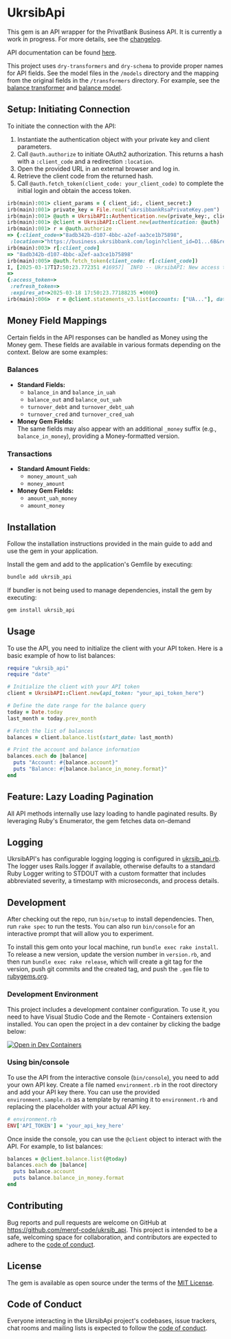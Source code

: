 # UkrsibApi

This gem is an API wrapper for the PrivatBank Business API. It is currently a work in progress. For more details, see the [changelog](CHANGELOG.md).

API documentation can be found [here](https://docs.google.com/document/d/e/2PACX-1vTtKvGa3P4E-lDqLg3bHRF6Wi9S7GIjSMFEFxII5qQZBGxuTXs25hQNiUU1hMZQhOyx6BNvIZ1bVKSr/pub).

This project uses `dry-transformers` and `dry-schema` to provide proper names for API fields. See the model files in the `/models` directory and the mapping from the original fields in the `/transformers` directory. For example, see the [balance transformer](lib/ukrsib_api/transformers/balance_transformer.rb) and [balance model](lib/ukrsib_api/models/balance.rb).

## Setup: Initiating Connection

To initiate the connection with the API:
1. Instantiate the authentication object with your private key and client parameters.
2. Call `@auth.authorize` to initiate OAuth2 authorization. This returns a hash with a `:client_code` and a redirection `:location`.
3. Open the provided URL in an external browser and log in.
4. Retrieve the client code from the returned hash.
5. Call `@auth.fetch_token(client_code: your_client_code)` to complete the initial login and obtain the access token.

```ruby
irb(main):001> client_params = { client_id:, client_secret:}
irb(main):001> private_key = File.read("ukrsibbankRsaPrivateKey.pem")
irb(main):001> @auth = UkrsibAPI::Authentication.new(private_key:, client_params:)
irb(main):001> @client = UkrsibAPI::Client.new(authentication: @auth)
irb(main):001> r = @auth.authorize
=> {:client_code=>"8adb342b-d107-4bbc-a2ef-aa3ce1b75898",
 :location=>"https://business.ukrsibbank.com/login?client_id=D1...6B&response_type=code&state=null&client_code=8adb342b-d107-4bbc-a2ef-aa3ce1b75898"}
irb(main):003> r[:client_code]
=> "8adb342b-d107-4bbc-a2ef-aa3ce1b75898"
irb(main):005> @auth.fetch_token(client_code: r[:client_code])
I, [2025-03-17T17:50:23.772351 #16957]  INFO -- UkrsibAPI: New access token retrieved. Expires at: 2025-03-18 17:50:23 +0000
=> 
{:access_token=>
 :refresh_token=>
 :expires_at=>2025-03-18 17:50:23.77188235 +0000}
irb(main):006>  r = @client.statements_v3.list(accounts: ["UA..."], date_from: last_month, date_to: today)
```


## Money Field Mappings

Certain fields in the API responses can be handled as Money using the Money gem. These fields are available in various formats depending on the context. Below are some examples:

### Balances

- **Standard Fields:**
  - `balance_in` and `balance_in_uah`
  - `balance_out` and `balance_out_uah`
  - `turnover_debt` and `turnover_debt_uah`
  - `turnover_cred` and `turnover_cred_uah`
- **Money Gem Fields:**  
  The same fields may also appear with an additional `_money` suffix (e.g., `balance_in_money`), providing a Money-formatted version.

### Transactions

- **Standard Amount Fields:**
  - `money_amount_uah`
  - `money_amount`
- **Money Gem Fields:**
  - `amount_uah_money`
  - `amount_money`

## Installation

Follow the installation instructions provided in the main guide to add and use the gem in your application.

Install the gem and add to the application's Gemfile by executing:

```bash
bundle add ukrsib_api
```

If bundler is not being used to manage dependencies, install the gem by executing:

```bash
gem install ukrsib_api
```

## Usage

To use the API, you need to initialize the client with your API token. Here is a basic example of how to list balances:

```ruby
require "ukrsib_api"
require "date"

# Initialize the client with your API token
client = UkrsibAPI::Client.new(api_token: "your_api_token_here")

# Define the date range for the balance query
today = Date.today
last_month = today.prev_month

# Fetch the list of balances
balances = client.balance.list(start_date: last_month)

# Print the account and balance information
balances.each do |balance|
  puts "Account: #{balance.account}"
  puts "Balance: #{balance.balance_in_money.format}"
end
```

## Feature: Lazy Loading Pagination

All API methods internally use lazy loading to handle paginated results. By leveraging Ruby's Enumerator, the gem fetches data on-demand

## Logging

UkrsibAPI's has configurable logging logging is configured in [ukrsib_api.rb](./lib/ukrsib_api.rb). The logger uses Rails.logger if available, otherwise defaults to a standard Ruby Logger writing to STDOUT with a custom formatter that includes abbreviated severity, a timestamp with microseconds, and process details.

## Development

After checking out the repo, run `bin/setup` to install dependencies. Then, run `rake spec` to run the tests. You can also run `bin/console` for an interactive prompt that will allow you to experiment.

To install this gem onto your local machine, run `bundle exec rake install`. To release a new version, update the version number in `version.rb`, and then run `bundle exec rake release`, which will create a git tag for the version, push git commits and the created tag, and push the `.gem` file to [rubygems.org](https://rubygems.org).

### Development Environment

This project includes a development container configuration. To use it, you need to have Visual Studio Code and the Remote - Containers extension installed. You can open the project in a dev container by clicking the badge below:

[![Open in Dev Containers](https://img.shields.io/static/v1?label=Dev%20Containers&message=Open&color=blue&logo=visualstudiocode)](https://vscode.dev/redirect?url=vscode://ms-vscode-remote.remote-containers/cloneInVolume?url=https://github.com/merof-code/ukrsib_api)

### Using bin/console

To use the API from the interactive console (`bin/console`), you need to add your own API key. Create a file named `environment.rb` in the root directory and add your API key there. You can use the provided `environment.sample.rb` as a template by renaming it to `environment.rb` and replacing the placeholder with your actual API key.

```ruby
# environment.rb
ENV['API_TOKEN'] = 'your_api_key_here'
```

Once inside the console, you can use the `@client` object to interact with the API. For example, to list balances:

```ruby
balances = @client.balance.list(@today)
balances.each do |balance|
  puts balance.account
  puts balance.balance_in_money.format
end
```

## Contributing

Bug reports and pull requests are welcome on GitHub at https://github.com/merof-code/ukrsib_api. This project is intended to be a safe, welcoming space for collaboration, and contributors are expected to adhere to the [code of conduct](https://github.com/merof-code/ukrsib_api/blob/master/CODE_OF_CONDUCT.md).

## License

The gem is available as open source under the terms of the [MIT License](https://opensource.org/licenses/MIT).

## Code of Conduct

Everyone interacting in the UkrsibApi project's codebases, issue trackers, chat rooms and mailing lists is expected to follow the [code of conduct](https://github.com/merof-code/ukrsib_api/blob/master/CODE_OF_CONDUCT.md).
